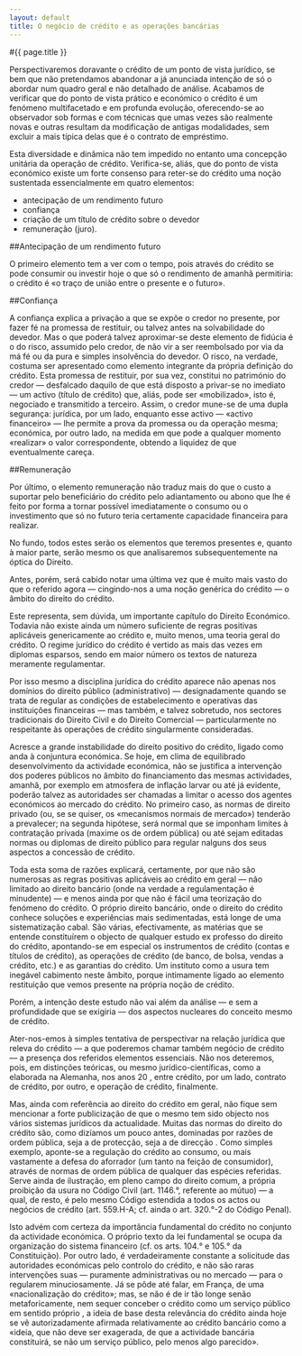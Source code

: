 ```yaml
---
layout: default
title: O negócio de crédito e as operações bancárias
---
```


#{{ page.title }}

Perspectivaremos doravante o crédito de um ponto de vista jurídico, se bem que não pretendamos abandonar a já anunciada intenção de só o abordar num quadro geral e não detalhado de análise.
Acabamos de verificar que do ponto de vista prático e económico o crédito é um fenómeno multifacetado e em profunda evolução, oferecendo-se ao observador sob formas e com técnicas que umas vezes são realmente novas e outras resultam da modificação de antigas modalidades, sem excluir a mais típica delas que é o contrato de empréstimo.

Esta diversidade e dinâmica não tem impedido no entanto uma concepção unitária da operação de crédito. Verifica-se, aliás, que do ponto de vista económico existe um forte consenso para reter-se do crédito uma noção sustentada essencialmente em quatro elementos:

* antecipação de um rendimento futuro
* confiança
* criação de um título de crédito sobre o devedor
* remuneração (juro).

##Antecipação de um rendimento futuro

O primeiro elemento tem a ver com o tempo, pois através do crédito se pode consumir ou investir hoje o que só o rendimento de amanhã permitiria: o crédito é «o traço de união entre o presente e o futuro».

##Confiança

A confiança explica a privação a que se expõe o credor no presente, por fazer fé na promessa de restituir, ou talvez antes na solvabilidade do devedor. Mas o que poderá talvez aproximar-se deste elemento de fidúcia é o do risco, assumido pelo credor, de não vir a ser reembolsado por via da má fé ou da pura e simples insolvência do devedor. O risco, na verdade, costuma ser apresentado como elemento integrante da própria definição do crédito.
Esta promessa de restituir, por sua vez, constitui no património do credor — desfalcado daquilo de que está disposto a privar-se no imediato — um activo (título de crédito) que, aliás, pode ser «mobilizado», isto é, negociado e transmitido a terceiro. Assim, o credor mune-se de uma dupla segurança: jurídica, por um lado, enquanto esse activo — «activo financeiro» — lhe permite a prova da promessa ou da operação mesma; económica, por outro lado, na medida em que pode a qualquer momento «realizar» o valor correspondente, obtendo a liquidez de que eventualmente careça.

##Remuneração

Por último, o elemento remuneração não traduz mais do que o custo a suportar pelo beneficiário do crédito pelo adiantamento ou abono que lhe é feito por forma a tornar possível imediatamente o consumo ou o investimento que só no futuro teria certamente capacidade financeira para realizar.

No fundo, todos estes serão os elementos que teremos presentes e, quanto à maior parte, serão mesmo os que analisaremos subsequentemente na óptica do Direito.

Antes, porém, será cabido notar uma última vez que é muito mais vasto do que o referido agora — cingindo-nos a uma noção genérica do crédito — o âmbito do direito do crédito.

Este representa, sem dúvida, um importante capítulo do Direito Económico. Todavia não existe ainda um número suficiente de regras positivas aplicáveis genericamente ao crédito e, muito menos, uma teoria geral do crédito. O regime jurídico do crédito é vertido as mais das vezes em diplomas esparsos, sendo em maior número os textos de natureza meramente regulamentar.

Por isso mesmo a disciplina jurídica do crédito aparece não apenas nos domínios do direito público (administrativo) — designadamente quando se trata de regular as condições de estabelecimento e operativas das instituições financeiras — mas também, e talvez sobretudo, nos sectores tradicionais do Direito Civil e do Direito Comercial — particularmente no respeitante às operações de crédito singularmente consideradas.

Acresce a grande instabilidade do direito positivo do crédito, ligado como anda à conjuntura económica. Se hoje, em clima de equilibrado desenvolvimento da actividade económica, não se justifica a intervenção dos poderes públicos no âmbito do financiamento das mesmas actividades, amanhã, por exemplo em atmosfera de inflação larvar ou até já evidente, poderão talvez as autoridades ser chamadas a limitar o acesso dos agentes económicos ao mercado do crédito. No primeiro caso, as normas de direito privado (ou, se se quiser, os «mecanismos normais de mercado») tenderão a prevalecer; na segunda hipótese, será normal que se imponham limites à contratação privada (maxime os de ordem pública) ou até sejam editadas normas ou diplomas de direito público para regular nalguns dos seus aspectos a concessão de crédito.

Toda esta soma de razões explicará, certamente, por que não são numerosas as regras positivas aplicáveis ao crédito em geral — não limitado ao direito bancário (onde na verdade a regulamentação é minudente) — e menos ainda por que não é fácil uma teorização do fenómeno do crédito. O próprio direito bancário, onde o direito do crédito conhece soluções e experiências mais sedimentadas, está longe de uma sistematização cabal.
São várias, efectivamente, as matérias que se entende constituírem o objecto de qualquer estudo ex professo do direito do crédito, apontando-se em especial os instrumentos de crédito (contas e títulos de crédito), as operações de crédito (de banco, de bolsa, vendas a crédito, etc.) e as garantias do crédito. Um instituto como a usura tem  inegável cabimento neste âmbito, porque intimamente ligado ao elemento restituição que vemos presente na própria noção de crédito.

Porém, a intenção deste estudo não vai além da análise — e sem a profundidade que se exigiria — dos aspectos nucleares do conceito mesmo de crédito.

Ater-nos-emos à simples tentativa de perspectivar na relação jurídica que releva do crédito — a que poderemos chamar também negócio de crédito  — a presença dos referidos elementos essenciais. Não nos deteremos, pois, em distinções teóricas, ou mesmo jurídico-científicas, como a elaborada na Alemanha, nos anos 20 , entre crédito, por um lado, contrato de crédito, por outro, e operação de crédito, finalmente.

Mas, ainda com referência ao direito do crédito em geral, não fique sem mencionar a forte publicização de que o mesmo tem sido objecto nos vários sistemas jurídicos da actualidade. Muitas das normas do direito do crédito são, como dizíamos um pouco antes, dominadas por razões de ordem pública, seja a de protecção, seja a de direcção . Como simples exemplo, aponte-se a regulação do crédito ao consumo, ou mais vastamente a defesa do aforrador (um tanto na feição de consumidor), através de normas de ordem pública de qualquer das espécies referidas. Serve ainda de ilustração, em pleno campo do direito comum, a própria proibição da usura no Código Civil (art. 1146.°, referente ao mútuo) — a qual, de resto, é pelo mesmo Código estendida a todos os actos ou negócios de crédito (art. 559.H-A; cf. ainda o art. 320.°-2 do Código Penal).

Isto advém com certeza da importância fundamental do crédito no conjunto da actividade económica. O próprio texto da lei fundamental se ocupa da organização do sistema financeiro (cf. os arts. 104.° e 105.° da Constituição). Por outro lado, é verdadeiramente constante a solicitude das autoridades económicas pelo controlo do crédito, e não são raras intervenções suas — puramente administrativas ou no mercado — para o regularem minuciosamente. Já se pôde até falar, em França, de uma «nacionalização do crédito»; mas, se não é de ir tão longe senão metaforicamente, nem sequer conceber o crédito como um serviço público em sentido próprio , a ideia de base desta relevância do crédito ainda hoje se vê autorizadamente afirmada relativamente ao crédito bancário como a «ideia, que não deve ser exagerada, de que a actividade bancária constituirá, se não um serviço público, pelo menos algo parecido».